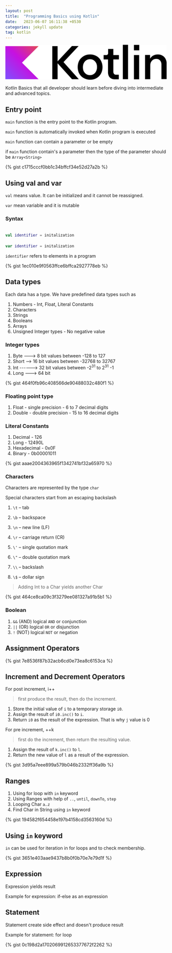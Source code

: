 ```yaml
---
layout: post
title:  "Programming Basics using Kotlin"
date:   2023-06-07 16:11:38 +0530
categories: jekyll update
tag: kotlin
---
```

![Kotlin Logo](/assets/kotlin-logo.png)

Kotlin Basics that all developer should learn before diving into intermediate and advanced topics.
<!--more-->

## Entry point

`main` function is the entry point to the Kotlin program. 

`main` function is automatically invoked when Kotlin program is executed

`main` function can contain a parameter or be empty

if `main` function contain's a parameter then the type of the parameter should be `Array<String>`

{% gist c1715cccf0bb1c34bffcf34e52d27a2b %}


## Using val and var

`val` means value. It can be initialized and it cannot be reassigned.

`var` mean variable and it is mutable

### Syntax

```kotlin

val identifier = initalization

var identifier = initalization
```

`identifier` refers to elements in a program

{% gist 1ec010e9f0563ffce6bffca2927778eb %}


## Data types

Each data has a type. We have predefined data types such as

1. Numbers  - Int, Float, Literal Constants
2. Characters
3. Strings
4. Booleans
5. Arrays
6. Unsigned Integer types - No negative value

### Integer types

1. Byte  ---> 8 bit values between -128 to 127
2. Short --> 16 bit values between -32768 to 32767
3. Int   ------> 32 bit values between -2<sup>31</sup> to 2<sup>31</sup> -1
4. Long  ---> 64 bit

{% gist 464f0fb96c408566de90488032c480f1 %}

### Floating point type

1. Float - single precision - 6 to 7 decimal digits
2. Double - double precision - 15 to 16 decimal digits

### Literal Constants

1. Decimal - 126
2. Long - 12490L
3. Hexadecimal - 0x0F
4. Binary - 0b00001011

{% gist aaae2004363965f1342741bf32a65970 %}

### Characters

Characters are represented by the type `char`

Special characters start from an escaping backslash

1. `\t` – tab

2. `\b` – backspace

3. `\n` – new line (LF)

4. `\r` – carriage return (CR)

5. `\'` – single quotation mark

6. `\"` – double quotation mark

7. `\\` – backslash

8. `\$` – dollar sign

> Adding Int to a Char yields another Char

{% gist 464ce8ca09c3f3279ee081327a91b5b1 %}

### Boolean

1. `&&` (AND) logical `AND` or conjunction 
2. `||` (OR) logical `OR` or disjunction
3. `!` (NOT) logical `NOT` or negation

## Assignment Operators

{% gist 7e8536f87b32acb6cd0e73ea8c6153ca %}

## Increment and Decrement Operators

For post increment, i++

> first produce the result, then do the increment.
 
1. Store the initial value of `i` to a temporary storage `i0`.
2. Assign the result of `i0.inc()` to `i`.
3. Return `i0` as the result of the expression. That is why `j` value is 0

For pre increment, ++k

> first do the increment, then return the resulting value.

1. Assign the result of `k.inc()` to `l`.
2. Return the new value of `l` as a result of the expression.

{% gist 3d95a7eee899a579b046b2332ff36a9b %}

## Ranges

1. Using for loop with `in` keyword
2. Using Ranges with help of `..`, `until`, `downTo`, `step`
3. Looping Char `a`..`z`
4. Find Char in String using `in` keyword

{% gist 194582f654458e197b4158cd3563160d %}

## Using `in` keyword

`in` can be used for iteration in for loops and to check membership.

{% gist 3651e403aae9437b8b0f0b70e7e79d1f %}

## Expression 

Expression yields result

Example for expression: if-else as an expression

## Statement

Statement create side effect and doesn't produce result

Example for statement: for loop

{% gist 0c198d2a1702069912653377672f2262 %}


